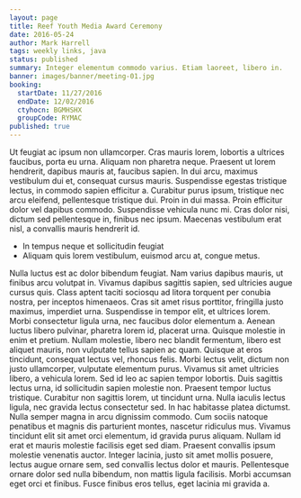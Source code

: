 ```yaml
---
layout: page
title: Reef Youth Media Award Ceremony
date: 2016-05-24
author: Mark Harrell
tags: weekly links, java
status: published
summary: Integer elementum commodo varius. Etiam laoreet, libero in.
banner: images/banner/meeting-01.jpg
booking:
  startDate: 11/27/2016
  endDate: 12/02/2016
  ctyhocn: BGMHSHX
  groupCode: RYMAC
published: true
---
```

Ut feugiat ac ipsum non ullamcorper. Cras mauris lorem, lobortis a ultrices faucibus, porta eu urna. Aliquam non pharetra neque. Praesent ut lorem hendrerit, dapibus mauris at, faucibus sapien. In dui arcu, maximus vestibulum dui et, consequat cursus mauris. Suspendisse egestas tristique lectus, in commodo sapien efficitur a. Curabitur purus ipsum, tristique nec arcu eleifend, pellentesque tristique dui. Proin in dui massa. Proin efficitur dolor vel dapibus commodo. Suspendisse vehicula nunc mi. Cras dolor nisi, dictum sed pellentesque in, finibus nec ipsum. Maecenas vestibulum erat nisl, a convallis mauris hendrerit id.

* In tempus neque et sollicitudin feugiat
* Aliquam quis lorem vestibulum, euismod arcu at, congue metus.

Nulla luctus est ac dolor bibendum feugiat. Nam varius dapibus mauris, ut finibus arcu volutpat in. Vivamus dapibus sagittis sapien, sed ultricies augue cursus quis. Class aptent taciti sociosqu ad litora torquent per conubia nostra, per inceptos himenaeos. Cras sit amet risus porttitor, fringilla justo maximus, imperdiet urna. Suspendisse in tempor elit, et ultrices lorem. Morbi consectetur ligula urna, nec faucibus dolor elementum a. Aenean luctus libero pulvinar, pharetra lorem id, placerat urna. Quisque molestie in enim et pretium. Nullam molestie, libero nec blandit fermentum, libero est aliquet mauris, non vulputate tellus sapien ac quam. Quisque at eros tincidunt, consequat lectus vel, rhoncus felis. Morbi lectus velit, dictum non justo ullamcorper, vulputate elementum purus. Vivamus sit amet ultricies libero, a vehicula lorem. Sed id leo ac sapien tempor lobortis. Duis sagittis lectus urna, id sollicitudin sapien molestie non. Praesent tempor luctus tristique.
Curabitur non sagittis lorem, ut tincidunt urna. Nulla iaculis lectus ligula, nec gravida lectus consectetur sed. In hac habitasse platea dictumst. Nulla semper magna in arcu dignissim commodo. Cum sociis natoque penatibus et magnis dis parturient montes, nascetur ridiculus mus. Vivamus tincidunt elit sit amet orci elementum, id gravida purus aliquam. Nullam id erat et mauris molestie facilisis eget sed diam. Praesent convallis ipsum molestie venenatis auctor. Integer lacinia, justo sit amet mollis posuere, lectus augue ornare sem, sed convallis lectus dolor et mauris. Pellentesque ornare dolor sed nulla bibendum, non mattis ligula facilisis. Morbi accumsan eget orci et finibus. Fusce finibus eros tellus, eget lacinia mi gravida a.
